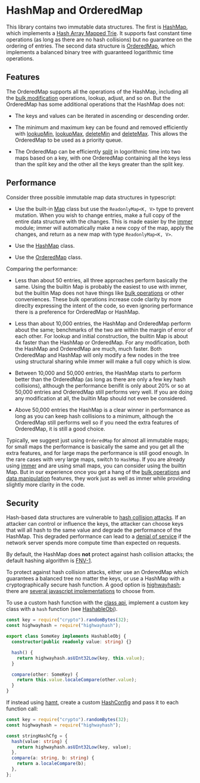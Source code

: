 # HashMap and OrderedMap

This library contains two immutable data structures. The first is
[HashMap](api/hashmap), which implements a [Hash Array Mapped
Trie](https://en.wikipedia.org/wiki/Hash_array_mapped_trie). It supports fast constant time
operations (as long as there are no hash collisions) but no guarantee on the
ordering of entries. The second data structure is [OrderedMap](api/orderedmap),
which implements a balanced binary tree with guaranteed logarithmic time operations.

## Features

The OrderedMap supports all the operations of the HashMap, including all the [bulk modification](bulk-operations)
operations, lookup, adjust, and so on. But the OrderedMap has some additional operations that the HashMap does not:

- The keys and values can be iterated in ascending or descending order.

- The minimum and maximum key can be found and removed efficiently with
  [lookupMin](api/OrderedMap#lookupMin), [lookupMax](api/OrderedMap#lookupMax),
  [deleteMin](api/OrderedMap#deleteMin) and [deleteMax](api/OrderedMap#deleteMax).
  This allows the OrderedMap to be used as a priority queue.

- The OrderedMap can be efficiently [split](api/OrderedMap#split) in logorithmic time into two maps
  based on a key, with one OrderedMap containing all the keys less than the split key and the other
  all the keys greater than the split key.

## Performance

Consider three possible immutable map data structures in typescript:

- Use the built-in [Map](https://developer.mozilla.org/en-US/docs/Web/JavaScript/Reference/Global_Objects/Map)
  class but use the `ReadonlyMap<K, V>` type to prevent mutation. When you wish to change entries, make a full
  copy of the entire data structure with the changes. This is made easier by the [immer](https://immerjs.github.io/immer/)
  module; immer will automatically make a new copy of the map, apply the changes, and return as a new map with type
  `ReadonlyMap<K, V>`.

- Use the [HashMap](api/hashmap) class.

- Use the [OrderedMap](api/orderedmap) class.

Comparing the performance:

- Less than about 50 entries, all three approaches perform basically the same. Using the builtin Map is
  probably the easiest to use with immer, but the builtin Map does not have things like [bulk operations](bulk-operations)
  or other conveniences. These bulk operations increase code clarity by more direclty expressing the intent of the code,
  so even ignoring performance there is a preference for OrderedMap or HashMap.

- Less than about 10,000 entries, the HashMap and OrderedMap perform about the same; benchmarks of the two are
  within the margin of error of each other. For lookup and initial construction, the builtin Map is about 4x
  faster than the HashMap or OrderedMap. For any modification, both the HashMap and OrderedMap are much, much
  faster. Both OrderedMap and HashMap will only modify a few nodes in the tree using structural sharing while
  immer will make a full copy which is slow.

- Between 10,000 and 50,000 entries, the HashMap starts to perform better than the OrderedMap (as long as there
  are only a few key hash collisions), although the performance benifit is only about 20% or so at 50,000 entries
  and OrderedMap still performs very well. If you are doing any modification at all, the builtin Map should
  not even be considered.

- Above 50,000 entries the HashMap is a clear winner in performance as long as you can keep hash collisions
  to a minimum, although the OrderedMap still performs well so if you need the extra features of OrderedMap,
  it is still a good choice.

Typically, we suggest just using `OrderedMap` for almost all immutable maps; for
small maps the performance is basically the same and you get all the extra
features, and for large maps the performance is still good enough. In the rare
cases with very large maps, switch to `HashMap`. If you are already using
[immer](https://immerjs.github.io/immer/) and are using small maps, you can
consider using the builtin Map. But in our experience once you get a hang of the
[bulk operations](bulk-operations) and [data manipulation](data-manipulation)
features, they work just as well as immer while providing slightly more clarity
in the code.

## Security

Hash-based data structures are vulnerable to [hash collision
attacks](https://en.wikipedia.org/wiki/Collision_attack). If an attacker can
control or influence the keys, the attacker can choose keys that will all hash
to the same value and degrade the performance of the HashMap. This degraded
performance can lead to a [denial of
service](https://en.wikipedia.org/wiki/Denial-of-service_attack) if the network server
spends more compute time than expected on requests.

By default, the HashMap does **not** protect against hash collision attacks; the default hashing
algorithm is [FNV-1](https://en.wikipedia.org/wiki/Fowler%E2%80%93Noll%E2%80%93Vo_hash_function).

To protect against hash collision attacks, either use an OrderedMap which
guarantees a balanced tree no matter the keys, or use a HashMap with a
cryptographically secure hash function. A good option is
[highwayhash](https://github.com/google/highwayhash); there are [several javascript
implementations](https://github.com/google/highwayhash#third-party-implementations--bindings)
to choose from.

To use a custom hash function with the [class api](api/classes), implement a custom key class
with a `hash` function (see [HashableObj](api/classes#HashableObj)).

```ts
const key = require("crypto").randomBytes(32);
const highwayhash = require("highwayhash");

export class SomeKey implements HashableObj {
  constructor(public readonly value: string) {}

  hash() {
    return highwayhash.asUInt32Low(key, this.value);
  }

  compare(other: SomeKey) {
    return this.value.localeCompare(other.value);
  }
}
```

If instead using [hamt](api/hamt), create a custom [HashConfig](api/hamt#HashConfig) and pass it to each function call:

```typescript
const key = require("crypto").randomBytes(32);
const highwayhash = require("highwayhash");

const stringHashCfg = {
  hash(value: string) {
    return highwayhash.asUInt32Low(key, value);
  },
  compare(a: string, b: string) {
    return a.localeCompare(b);
  },
};
```
